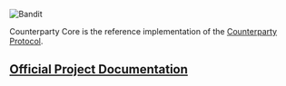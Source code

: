 ![Bandit](https://github.com/CounterpartyXCP/counterparty-core/actions/workflows/bandit.yml/badge.svg?branch=master)


Counterparty Core is the reference implementation of the [Counterparty Protocol](https://counterparty.io).


## [Official Project Documentation](http://counterparty.io/docs/)
